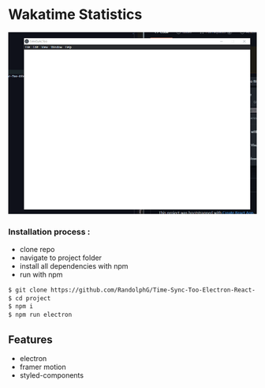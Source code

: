 # Wakatime Statistics

![Wakatime](https://github.com/RandolphG/Time-Sync-Too-Electron-React-/blob/master/public/_wakatime.gif?raw=true)

### Installation process :

- clone repo
- navigate to project folder
- install all dependencies with npm
- run with npm


```bash
$ git clone https://github.com/RandolphG/Time-Sync-Too-Electron-React-.git
$ cd project
$ npm i
$ npm run electron
```
## Features
- electron
- framer motion
- styled-components
